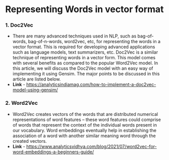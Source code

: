 # Representing Words in vector format

### 1. Doc2Vec

- There are many advanced techniques used in NLP, such as bag-of-words, bag-of-n-words, word2vec, etc, for representing the words in a vector format. This is required for developing advanced applications such as language models, text summarizers, etc. Doc2Vec is a similar technique of representing words in a vector form. This model comes with several benefits as compared to the popular Word2Vec model. In this article, we will discuss the Doc2Vec model with an easy way of implementing it using Gensim. The major points to be discussed in this article are listed below.
- **Link** - https://analyticsindiamag.com/how-to-implement-a-doc2vec-model-using-gensim/

### 2. Word2Vec
- Word2Vec creates vectors of the words that are distributed numerical representations of word features – these word features could comprise of words that represent the context of the individual words present in our vocabulary. Word embeddings eventually help in establishing the association of a word with another similar meaning word through the created vectors.
- **Link** - https://www.analyticsvidhya.com/blog/2021/07/word2vec-for-word-embeddings-a-beginners-guide/
